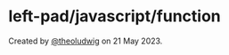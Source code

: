 # left-pad/javascript/function

Created by [@theoludwig](https://github.com/theoludwig) on 21 May 2023.
